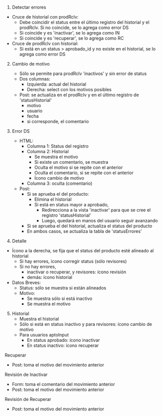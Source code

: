 1. Detectar errores
- Cruce de historial con prodRclv:
    - Debe coincidir el status entre el último registro del historial y el prodRclv. Si no coincide, se lo agrega como error DS
    - Si coincide y es 'inactivar', se lo agrega como IN
    - Si coincide y es 'recuperar', se lo agrega como RC
- Cruce de prodRclv con historial:
    - Si está en un status > aprobado_id y no existe en el historial, se lo agrega como error DS

2. Cambio de motivo
    - Sólo se permite para prodRclv 'inactivos' y sin error de status
    - Dos columnas:
        - Izquierda: actual del historial
        - Derecha: select con los motivos posibles
    - Post: se actualiza en el prodRclv y en el último registro de 'statusHistorial'
        - motivo
        - usuario
        - fecha
        - si corresponde, el comentario

3. Error DS
    - HTML:
        - Columna 1: Status del registro
        - Columna 2: Historial
            - Se muestra el motivo
            - Si existe un comentario, se muestra
            - Oculta el motivo si se repite con el anterior
            - Oculta el comentario, si se repite con el anterior
            - Ícono cambio de motivo
        - Columna 3: oculta (comentario)
    - Post:
        - Si se aprueba el del producto:
            - Elimina el historial
            - Si está en status mayor a aprobado,
                - Redirecciona a la vista 'inactivar' para que se cree el registro 'statusHistorial'
                - Luego, quedará en manos del usuario seguir avanzando
        - Si se aprueba el del historial, actualiza el status del producto
        - En ambos casos, se actualiza la tabla de 'statusErrores'

4. Detalle
- Ícono a la derecha, se fija que el status del producto esté alineado al historial
    - Si hay errores, ícono corregir status (sólo revisores)
    - Si no hay errores,
        - inactivar o recuperar, y revisores: ícono revisión
        - demás: ícono historial
- Datos Breves:
    - Status: sólo se muestra si están alineados
    - Motivo:
        - Se muestra sólo si está inactivo
        - Se muestra el motivo

5. Historial
    - Muestra el historial
    - Sólo si está en status inactivo y para revisores: ícono cambio de motivo
    - Para usuarios aptoInput
        - En status aprobado: ícono inactivar
        - En status inactivo: ícono recuperar

Recuperar
- Post: toma el motivo del movimiento anterior

Revisión de Inactivar
- Form: toma el comentario del movimiento anterior
- Post: toma el motivo del movimiento anterior

Revisión de Recuperar
- Post: toma el motivo del movimiento anterior
